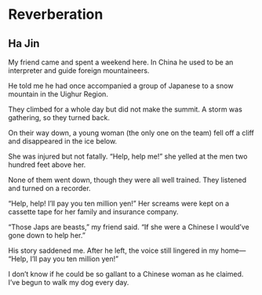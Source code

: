 # Reverberation
## Ha Jin
My friend came and spent a weekend here.
In China he used to be an interpreter
and guide foreign mountaineers.

He told me he had once accompanied
a group of Japanese
to a snow mountain in the Uighur Region.

They climbed for a whole day
but did not make the summit.
A storm was gathering, so they turned back.

On their way down, a young woman
(the only one on the team) fell off a cliff
and disappeared in the ice below.

She was injured but not fatally.
“Help, help me!” she yelled
at the men two hundred feet above her.

None of them went down,
though they were all well trained.
They listened and turned on a recorder.

“Help, help! I’ll pay you ten million yen!”
Her screams were kept on a cassette tape
for her family and insurance company.

“Those Japs are beasts,”
my friend said. “If she were a Chinese
I would’ve gone down to help her.”

His story saddened me. After he left,
the voice still lingered in my home—
“Help, I’ll pay you ten million yen!”

I don’t know if he could be so gallant
to a Chinese woman as he claimed.
I’ve begun to walk my dog every day.